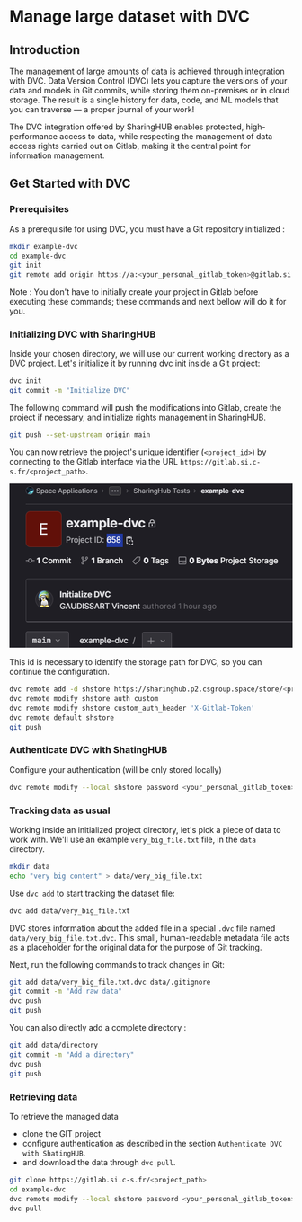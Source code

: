 # Manage large dataset with DVC

## Introduction

The management of large amounts of data is achieved through integration with DVC.
Data Version Control (DVC) lets you capture the versions of your data and models in Git commits, while storing them on-premises or in cloud storage. The result is a single history for data, code, and ML models that you can traverse — a proper journal of your work!

The DVC integration offered by SharingHUB enables protected, high-performance access to data, while respecting the management of data access rights carried out on Gitlab, making it the central point for information management.

## Get Started with DVC

### Prerequisites

As a prerequisite for using DVC, you must have a Git repository initialized :

```bash
mkdir example-dvc
cd example-dvc
git init
git remote add origin https://a:<your_personal_gitlab_token>@gitlab.si.c-s.fr/<project_path>
```

Note : You don't have to initially create your project in Gitlab before executing these commands; these commands and next bellow will do it for you.

### Initializing DVC with SharingHUB

Inside your chosen directory, we will use our current working directory as a DVC project. Let's initialize it by running dvc init inside a Git project:

```bash
dvc init
git commit -m "Initialize DVC"
```

The following command will push the modifications into Gitlab, create the project if necessary, and initialize rights management in SharingHUB.

```bash
git push --set-upstream origin main
```

You can now retrieve the project's unique identifier (`<project_id>`) by connecting to the Gitlab interface via the URL `https://gitlab.si.c-s.fr/<project_path>`.

![gitlab_project_id.png](../assets/img/gitlab_project_id.png)

This id is necessary to identify the storage path for DVC, so you can continue the configuration.

```bash
dvc remote add -d shstore https://sharinghub.p2.csgroup.space/store/<project_id>
dvc remote modify shstore auth custom
dvc remote modify shstore custom_auth_header 'X-Gitlab-Token'
dvc remote default shstore
git push
```

### Authenticate DVC with ShatingHUB

Configure your authentication (will be only stored locally)

```bash
dvc remote modify --local shstore password <your_personal_gitlab_token>
```

### Tracking data as usual

Working inside an initialized project directory, let's pick a piece of data to work with. We'll use an example `very_big_file.txt` file, in the `data` directory.

```bash
mkdir data
echo "very big content" > data/very_big_file.txt
```

Use `dvc add` to start tracking the dataset file:

```bash
dvc add data/very_big_file.txt
```

DVC stores information about the added file in a special `.dvc` file named `data/very_big_file.txt.dvc`. This small, human-readable metadata file acts as a placeholder for the original data for the purpose of Git tracking.

Next, run the following commands to track changes in Git:

```bash
git add data/very_big_file.txt.dvc data/.gitignore
git commit -m "Add raw data"
dvc push
git push
```

You can also directly add a complete directory :

```bash
git add data/directory
git commit -m "Add a directory"
dvc push
git push
```

### Retrieving data

To retrieve the managed data
* clone the GIT project
* configure authentication as described in the section `Authenticate DVC with ShatingHUB`.
* and download the data through `dvc pull`.

```bash
git clone https://gitlab.si.c-s.fr/<project_path>
cd example-dvc
dvc remote modify --local shstore password <your_personal_gitlab_token>
dvc pull
```
